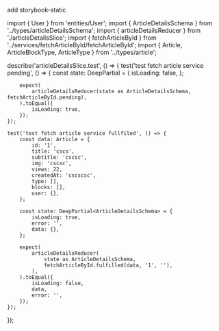 add storybook-static

import { User } from 'entities/User';
import { ArticleDetailsSchema } from '../types/articleDetailsSchema';
import { articleDetailsReducer } from './articleDetailsSlice';
import { fetchArticleById } from '../services/fetchArticleById/fetchArticleById';
import { Article, ArticleBlockType, ArticleType } from '../types/article';

describe('articleDetailsSlice.test', () => {
test('test fetch article service pending', () => {
const state: DeepPartial<ArticleDetailsSchema> = {
isLoading: false,
};

        expect(
            articleDetailsReducer(state as ArticleDetailsSchema, fetchArticleById.pending),
        ).toEqual({
            isLoading: true,
        });
    });

    test('test fetch article service fullfiled', () => {
        const data: Article = {
            id: '1',
            title: 'cscs',
            subtitle: 'cscsc',
            img: 'cscsc',
            views: 22,
            createdAt: 'cscscsc',
            type: [],
            blocks: [],
            user: {},
        };

        const state: DeepPartial<ArticleDetailsSchema> = {
            isLoading: true,
            error: '',
            data: {},
        };

        expect(
            articleDetailsReducer(
                state as ArticleDetailsSchema,
                fetchArticleById.fulfilled(data, '1', ''),
            ),
        ).toEqual({
            isLoading: false,
            data,
            error: '',
        });
    });

});
